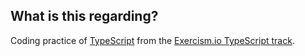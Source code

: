 ## What is this regarding?

Coding practice of [TypeScript](https://www.typescriptlang.org/) from the [Exercism.io TypeScript track](https://exercism.io/tracks/typescript).

